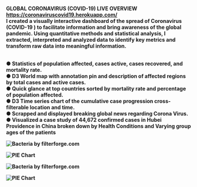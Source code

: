 

<b>GLOBAL CORONAVIRUS (COVID-19) LIVE OVERVIEW</b>
<b>https://coronaviruscovid19.herokuapp.com/
<br>
I created a visually interactive dashboard of the spread of Coronavirus (COVID-19 ) to facilitate information and bring awareness of the global pandemic. Using quantitative methods and statistical analysis, I extracted, interpreted and analyzed data to identify key metrics and transform raw data into meaningful information. 


<br>
●	Statistics of population affected, cases active, cases recovered, and mortality rate. 
<br>
●	D3 World map with annotation pin and description of affected regions by total cases and active cases.

<br>
● Quick glance at top countries sorted by mortality rate and percentage of population affected. 
<br>
●	D3 Time series chart of the cumulative case progression cross-filterable location and time.
<br>
●	Scrapped and displayed breaking global news regarding Corona Virus. 
<br>
●	Visualized a case study of 44,672 confirmed cases in Hubei Providence in China broken down by Health Conditions and Varying group ages of the patients


  ![Bacteria by filterforge.com](https://i.imgur.com/3ihHdOC.png)

  ![PIE Chart](https://i.imgur.com/P3u1vHC.png)


  ![Bacteria by filterforge.com](https://i.imgur.com/t5eNSVI.png)

  ![PIE Chart](https://i.imgur.com/34Bh89a.png)


